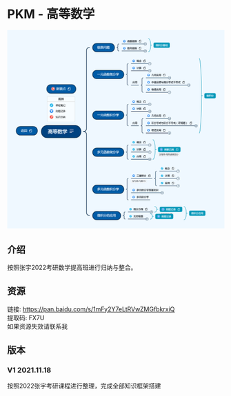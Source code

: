 # PKM - 高等数学  
![image text](./resources/高等数学.png)
## 介绍
按照张宇2022考研数学提高班进行归纳与整合。
## 资源
链接: https://pan.baidu.com/s/1mFy2Y7eLtRVwZMGfbkrxiQ  
提取码: FX7U  
如果资源失效请联系我  

## 版本
### V1 2021.11.18  
按照2022张宇考研课程进行整理，完成全部知识框架搭建